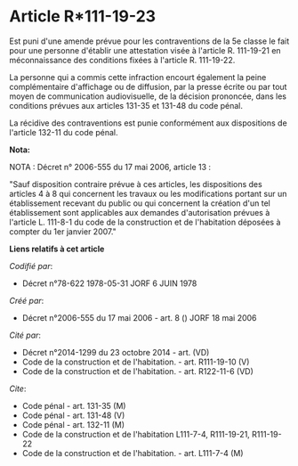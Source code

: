 # Article R*111-19-23

Est puni d'une amende prévue pour les contraventions de la 5e classe le fait pour une personne d'établir une attestation
visée à l'article R. 111-19-21 en méconnaissance des conditions fixées à l'article R. 111-19-22.

La personne qui a commis cette infraction encourt également la peine complémentaire d'affichage ou de diffusion, par la
presse écrite ou par tout moyen de communication audiovisuelle, de la décision prononcée, dans les conditions prévues aux
articles 131-35 et 131-48 du code pénal.

La récidive des contraventions est punie conformément aux dispositions de l'article 132-11 du code pénal.

**Nota:**

NOTA : Décret n° 2006-555 du 17 mai 2006, article 13 :

"Sauf disposition contraire prévue à ces articles, les dispositions des articles 4 à 8 qui concernent les travaux ou les
modifications portant sur un établissement recevant du public ou qui concernent la création d'un tel établissement sont
applicables aux demandes d'autorisation prévues à l'article L. 111-8-1 du code de la construction et de l'habitation déposées
à compter du 1er janvier 2007."

**Liens relatifs à cet article**

_Codifié par_:

  - Décret n°78-622 1978-05-31 JORF 6 JUIN 1978

_Créé par_:

  - Décret n°2006-555 du 17 mai 2006 - art. 8 () JORF 18 mai 2006

_Cité par_:

  - Décret n°2014-1299 du 23 octobre 2014 - art. (VD)
  - Code de la construction et de l'habitation. - art. R111-19-10 (V)
  - Code de la construction et de l'habitation. - art. R122-11-6 (VD)

_Cite_:

  - Code pénal - art. 131-35 (M)
  - Code pénal - art. 131-48 (V)
  - Code pénal - art. 132-11 (M)
  - Code de la construction et de l'habitation L111-7-4, R111-19-21, R111-19-22
  - Code de la construction et de l'habitation. - art. L111-7-4 (M)
